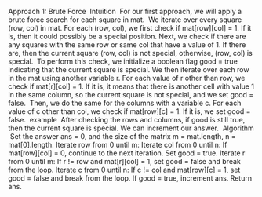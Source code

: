 Approach 1: Brute Force
​
Intuition
​
For our first approach, we will apply a brute force search for each square in mat.
​
We iterate over every square (row, col) in mat. For each (row, col), we first check if mat[row][col] = 1. If it is, then it could possibly be a special position. Next, we check if there are any squares with the same row or same col that have a value of 1. If there are, then the current square (row, col) is not special, otherwise, (row, col) is special.
​
To perform this check, we initialize a boolean flag good = true indicating that the current square is special. We then iterate over each row in the mat using another variable r. For each value of r other than row, we check if mat[r][col] = 1. If it is, it means that there is another cell with value 1 in the same column, so the current square is not special, and we set good = false.
​
Then, we do the same for the columns with a variable c. For each value of c other than col, we check if mat[row][c] = 1. If it is, we set good = false.
​
example
​
After checking the rows and columns, if good is still true, then the current square is special. We can increment our answer.
​
Algorithm
​
Set the answer ans = 0, and the size of the matrix m = mat.length, n = mat[0].length.
Iterate row from 0 until m:
Iterate col from 0 until n:
If mat[row][col] = 0, continue to the next iteration.
Set good = true.
Iterate r from 0 until m:
If r != row and mat[r][col] = 1, set good = false and break from the loop.
Iterate c from 0 until n:
If c != col and mat[row][c] = 1, set good = false and break from the loop.
If good = true, increment ans.
Return ans.
​